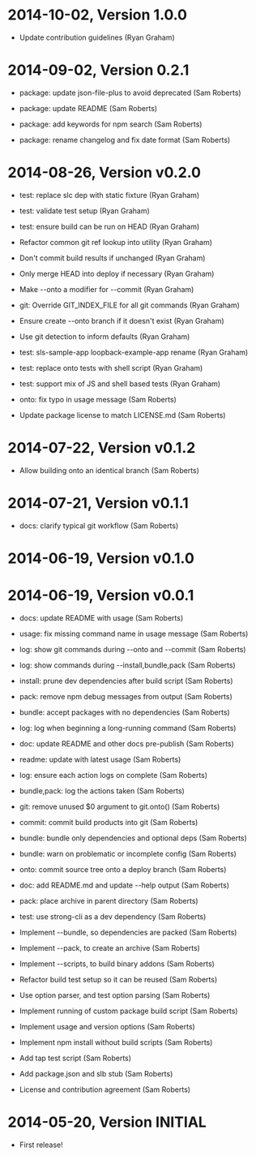 2014-10-02, Version 1.0.0
=========================

 * Update contribution guidelines (Ryan Graham)


2014-09-02, Version 0.2.1
=========================

 * package: update json-file-plus to avoid deprecated (Sam Roberts)

 * package: update README (Sam Roberts)

 * package: add keywords for npm search (Sam Roberts)

 * package: rename changelog and fix date format (Sam Roberts)


2014-08-26, Version v0.2.0
==========================

 * test: replace slc dep with static fixture (Ryan Graham)

 * test: validate test setup (Ryan Graham)

 * test: ensure build can be run on HEAD (Ryan Graham)

 * Refactor common git ref lookup into utility (Ryan Graham)

 * Don't commit build results if unchanged (Ryan Graham)

 * Only merge HEAD into deploy if necessary (Ryan Graham)

 * Make --onto a modifier for --commit (Ryan Graham)

 * git: Override GIT_INDEX_FILE for all git commands (Ryan Graham)

 * Ensure create --onto branch if it doesn't exist (Ryan Graham)

 * Use git detection to inform defaults (Ryan Graham)

 * test: sls-sample-app loopback-example-app rename (Ryan Graham)

 * test: replace onto tests with shell script (Ryan Graham)

 * test: support mix of JS and shell based tests (Ryan Graham)

 * onto: fix typo in usage message (Sam Roberts)

 * Update package license to match LICENSE.md (Sam Roberts)


2014-07-22, Version v0.1.2
==========================

 * Allow building onto an identical branch (Sam Roberts)


2014-07-21, Version v0.1.1
==========================

 * docs: clarify typical git workflow (Sam Roberts)


2014-06-19, Version v0.1.0
==========================



2014-06-19, Version v0.0.1
==========================

 * docs: update README with usage (Sam Roberts)

 * usage: fix missing command name in usage message (Sam Roberts)

 * log: show git commands during --onto and --commit (Sam Roberts)

 * log: show commands during --install,bundle,pack (Sam Roberts)

 * install: prune dev dependencies after build script (Sam Roberts)

 * pack: remove npm debug messages from output (Sam Roberts)

 * bundle: accept packages with no dependencies (Sam Roberts)

 * log: log when beginning a long-running command (Sam Roberts)

 * doc: update README and other docs pre-publish (Sam Roberts)

 * readme: update with latest usage (Sam Roberts)

 * log: ensure each action logs on complete (Sam Roberts)

 * bundle,pack: log the actions taken (Sam Roberts)

 * git: remove unused $0 argument to git.onto() (Sam Roberts)

 * commit: commit build products into git (Sam Roberts)

 * bundle: bundle only dependencies and optional deps (Sam Roberts)

 * bundle: warn on problematic or incomplete config (Sam Roberts)

 * onto: commit source tree onto a deploy branch (Sam Roberts)

 * doc: add README.md and update --help output (Sam Roberts)

 * pack: place archive in parent directory (Sam Roberts)

 * test: use strong-cli as a dev dependency (Sam Roberts)

 * Implement --bundle, so dependencies are packed (Sam Roberts)

 * Implement --pack, to create an archive (Sam Roberts)

 * Implement --scripts, to build binary addons (Sam Roberts)

 * Refactor build test setup so it can be reused (Sam Roberts)

 * Use option parser, and test option parsing (Sam Roberts)

 * Implement running of custom package build script (Sam Roberts)

 * Implement usage and version options (Sam Roberts)

 * Implement npm install without build scripts (Sam Roberts)

 * Add tap test script (Sam Roberts)

 * Add package.json and slb stub (Sam Roberts)

 * License and contribution agreement (Sam Roberts)


2014-05-20, Version INITIAL
===========================

 * First release!

